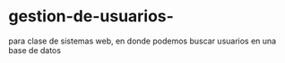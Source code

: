 # gestion-de-usuarios-
para clase de sistemas web, en donde podemos buscar usuarios en una base de datos
